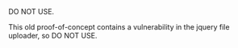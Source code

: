 DO NOT USE.

This old proof-of-concept contains a vulnerability in the jquery file uploader, so DO NOT USE.
